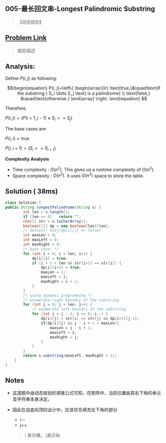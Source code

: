 ## 005-最长回文串-Longest Palindromic Substring

> 【动态规划】

## [Problem Link](<https://leetcode.com/problems/longest-palindromic-substring/>)

> 题目描述

## Analysis:

Define $P(i,j)$ as following:

$$\begin{equation}
P(i, j)=\left\{
             \begin{array}{lr}
             \text{true,}&\quad\text{if the substring } S_i \dots S_j \text{ is a palindrome} \\
             \text{false,} &\quad\text{otherwise.}  
             \end{array}
\right.
\end{equation} $$

Therefore,

$P(i,j)=(P(i+1,j−1) \land S_i==S_j)$

The base cases are:

$P(i, i) = true$

$P(i, i+1) = (S_i == S_{i+1})$

**Complexity Analysis**

- Time complexity : $O(n^2)$. This gives us a runtime complexity of  $O(n^2)$.
- Space complexity :  $O(n^2)$. It uses  $O(n^2)$ space to store the table.

## Solution ( 38ms)

```java
class Solution {
public String longestPalindrome(String s) {
        int len = s.length();
        if (len == 0)   return "";
        char[] str = s.toCharArray();        
        boolean[][] dp = new boolean[len][len];     
        // default: ∀i∀j(dp[i][j] == false)
        int maxLen = 0;
        int maxLeft = 0;
        int maxRight = 0;
        /* base case: */
        for (int i = 0; i < len; i++) {
            dp[i][i] = true;
            if (i + 1 < len && str[i+1] == str[i]) {
                dp[i][i+1] = true;
                maxLen = 1;
                maxLeft = i;
                maxRight = i + 1;
            }
        }
        /* using dynamic programming */
        // enumerate right boundry of the substring
        for (int j = 0; j < len; j++) {             
            // enumerate left boundry of the substring
            for (int i = j - 2; i >= 0; i--) {      
                dp[i][j] = str[i] == str[j] && dp[i+1][j-1];
                if(dp[i][j] && j - i + 1 > maxLen){
                    maxLen = j - i + 1;
                    maxLeft = i;
                    maxRight = j;
                }
            }
        }
        return s.substring(maxLeft, maxRight + 1);
    }
}
```
## Notes

- 这道题中由动态规划的递推公式可知，在矩阵中，当前位置由其右下角的单元及字符串本身决定。

- 因此在自底向顶的设计中，应该优先填充左下角的部分

  - i--
  - j++

  > i 表示横， j表示纵